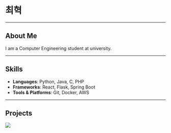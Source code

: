 # 최혁
---
## About Me
I am a Computer Engineering student at university.

---
## Skills
- **Languages**: Python, Java, C, PHP
- **Frameworks**: React, Flask, Spring Boot
- **Tools & Platforms**: Git, Docker, AWS

---
## Projects
<a href="https://chromewebstore.google.com/detail/extension-manager/mjbafigngmefpifdgkjolhngfllenelj" target="_blank"> <img src="https://img.shields.io/badge/chromewebstore-4285F4?style=for-the-badge&logo=chromewebstore&logoColor=white"></a>


<!--
**uzchss22/uzchss22** is a ✨ _special_ ✨ repository because its `README.md` (this file) appears on your GitHub profile.

Here are some ideas to get you started:

- 🔭 I’m currently working on ...
- 🌱 I’m currently learning ...
- 👯 I’m looking to collaborate on ...
- 🤔 I’m looking for help with ...
- 💬 Ask me about ...
- 📫 How to reach me: ...
- 😄 Pronouns: ...
- ⚡ Fun fact: ...
-->
